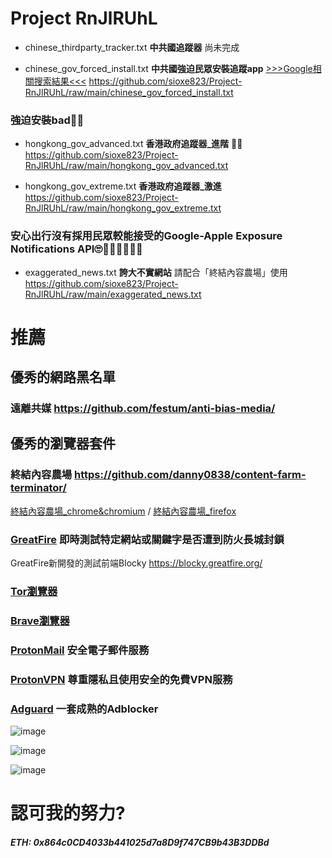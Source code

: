 # Project RnJlRUhL

 - chinese_thirdparty_tracker.txt **中共國追蹤器**
尚未完成

 - chinese_gov_forced_install.txt **中共國強迫民眾安裝追蹤app**
[>>>Google相關搜索結果<<<](https://www.google.com/search?q=inurl:v2ex.com/t%20OR%20inurl:pincong.rocks/article%20OR%20site:mohu.rocks%20%E5%8F%8D%E8%AF%88)
https://github.com/sioxe823/Project-RnJlRUhL/raw/main/chinese_gov_forced_install.txt

### 強迫安裝bad👎🏼

 - hongkong_gov_advanced.txt **香港政府追蹤器_進階** 👍🏼
https://github.com/sioxe823/Project-RnJlRUhL/raw/main/hongkong_gov_advanced.txt
 
 - hongkong_gov_extreme.txt **香港政府追蹤器_激進**
https://github.com/sioxe823/Project-RnJlRUhL/raw/main/hongkong_gov_extreme.txt

### **安心出行沒有採用民眾較能接受的Google-Apple Exposure Notifications API🙄👎🏼👎🏼👎🏼**

 - exaggerated_news.txt **誇大不實網站** 
請配合「終結內容農場」使用
https://github.com/sioxe823/Project-RnJlRUhL/raw/main/exaggerated_news.txt

# 推薦
## 優秀的網路黑名單
### **遠離共媒** https://github.com/festum/anti-bias-media/

## 優秀的瀏覽器套件
### **終結內容農場** https://github.com/danny0838/content-farm-terminator/
[終結內容農場_chrome&chromium](https://chrome.google.com/webstore/detail/content-farm-terminator/lcghoajegeldpfkfaejegfobkapnemjl)   /   [終結內容農場_firefox](https://addons.mozilla.org/zh-TW/firefox/addon/content-farm-terminator/)

### [GreatFire](https://zh.greatfire.org/analyzer) 即時測試特定網站或關鍵字是否遭到防火長城封鎖
GreatFire新開發的測試前端Blocky https://blocky.greatfire.org/

### [Tor瀏覽器](https://www.torproject.org/)
### [Brave瀏覽器](https://brave.com/)
### [ProtonMail](https://protonmail.com/) 安全電子郵件服務
### [ProtonVPN](https://protonvpn.com/) 尊重隱私且使用安全的免費VPN服務
### [Adguard](https://adguard.com/zh_tw/welcome.html) 一套成熟的Adblocker

![image](https://user-images.githubusercontent.com/83683882/117411041-bccba900-af45-11eb-9999-aa6ff6e52c58.png)

![image](https://user-images.githubusercontent.com/83683882/117409898-4ed2b200-af44-11eb-9c98-fc8234105805.png)

![image](https://user-images.githubusercontent.com/83683882/117410296-d3bdcb80-af44-11eb-9ba9-78236ec6cd7f.png)

# 認可我的努力?
##### ETH: 0x864c0CD4033b441025d7a8D9f747CB9b43B3DDBd
